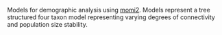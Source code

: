 Models for demographic analysis using <a href="https://github.com/popgenmethods/momi2">momi2</a>. Models represent a tree structured four taxon model representing varying degrees of connectivity and population size stability.
